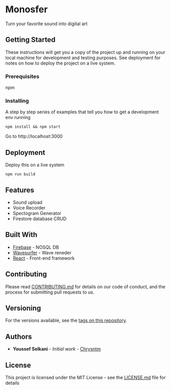 # Monosfer

Turn your favorite sound into digital art

## Getting Started

These instructions will get you a copy of the project up and running on your local machine for development and testing purposes. See deployment for notes on how to deploy the project on a live system.

### Prerequisites

npm

### Installing

A step by step series of examples that tell you how to get a development env running

```
npm install && npm start
```

Go to http://localhost:3000

## Deployment

Deploy this on a live system

```
npm run build
```

## Features

- Sound upload 
- Voice Recorder
- Spectogram Generator
- Firestore database CRUD

## Built With

* [Firebase](https://console.firebase.google.com) - NOSQL DB
* [Wavesurfer](https://wavesurfer-js.org/) - Wave reneder
* [React](https://reactjs.org/) - Front-end framework

## Contributing

Please read [CONTRIBUTING.md](https://gist.github.com/PurpleBooth/b24679402957c63ec426) for details on our code of conduct, and the process for submitting pull requests to us.

## Versioning

For the versions available, see the [tags on this repository](https://github.com/usfslk/monosfer-wave/tags). 

## Authors

* **Youssef Selkani** - *Initial work* - [Chrysntm](https://chrysntm.com/)

## License

This project is licensed under the MIT License - see the [LICENSE.md](LICENSE.md) file for details

